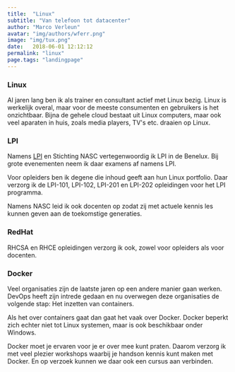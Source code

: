 ```yaml
---
title:  "Linux"
subtitle: "Van telefoon tot datacenter"
author: "Marco Verleun"
avatar: "img/authors/wferr.png"
image: "img/tux.png"
date:   2018-06-01 12:12:12
permalink: "linux"
page.tags: "landingpage"
---
```


### Linux
Al jaren lang ben ik als trainer en consultant actief met Linux bezig.
Linux is werkelijk overal, maar voor de meeste consumenten en gebruikers is het onzichtbaar. Bijna de gehele cloud bestaat uit Linux computers, maar ook veel aparaten in huis, zoals media players, TV's etc. draaien op Linux.

### LPI
Namens [LPI](http://www.lpi.org) en Stichting NASC vertegenwoordig ik LPI in de Benelux. Bij grote evenementen neem ik daar examens af namens LPI.

Voor opleiders ben ik degene die inhoud geeft aan hun Linux portfolio. Daar verzorg ik de LPI-101, LPI-102, LPI-201 en LPI-202 opleidingen voor het LPI programma.

Namens NASC leid ik ook docenten op zodat zij met actuele kennis les kunnen geven aan de toekomstige generaties.

### RedHat
RHCSA en RHCE opleidingen verzorg ik ook, zowel voor opleiders als voor docenten.

### Docker
Veel organisaties zijn de laatste jaren op een andere manier gaan werken. DevOps heeft zijn intrede gedaan en nu overwegen deze organisaties de volgende stap: Het inzetten van containers.

Als het over containers gaat dan gaat het vaak over Docker. Docker beperkt zich echter niet tot Linux systemen, maar is ook beschikbaar onder Windows.

Docker moet je ervaren voor je er over mee kunt praten. Daarom verzorg ik met veel plezier workshops waarbij je handson kennis kunt maken met Docker.
En op verzoek kunnen we daar ook een cursus aan verbinden. 
